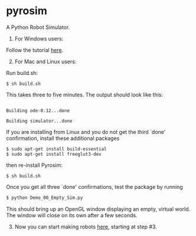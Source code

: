 # pyrosim
A Python Robot Simulator.

1. For Windows users:

  Follow the tutorial [here](https://youtu.be/tNGrxDftclA).

2. For Mac and Linux users:

  Run build.sh:

  ```$ sh build.sh```

  This takes three to five minutes. The output should look like this:
  
  ```Unpacking ode-0.12.tar.bz2...done

  Building ode-0.12...done

  Building simulator...done
  ```

  If you are installing from Linux and you do not get the third
  `done' confirmation, install these additional packages

  ```
  $ sudo apt-get install build-essential
  $ sudo apt-get install freeglut3-dev
  ```

  then re-install Pyrosim:

  ```
  $ sh build.sh
  ```

  Once you get all three `done' confirmations, test the package by running
  ```bash
  $ python Demo_00_Empty_Sim.py 
  ```
  This should bring up an OpenGL window displaying an empty, virtual world.
  The window will close on its own after a few seconds.

3. Now you can start making robots [here](https://www.reddit.com/r/ludobots/wiki/pyrosim/simulation), starting at step #3.

